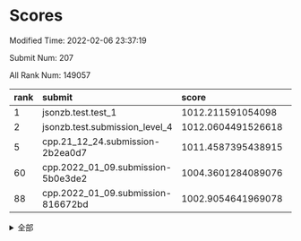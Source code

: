 # Scores

Modified Time: 2022-02-06 23:37:19

Submit Num: 207

All Rank Num: 149057

| rank |               submit               |       score        |       sigma        | pk_num |
| :--- | :--------------------------------- | :----------------- | :----------------- | :----- |
| 1    | jsonzb.test.test_1                 | 1012.211591054098  | 0.7931686390324321 | 2881   |
| 2    | jsonzb.test.submission_level_4     | 1012.0604491526618 | 0.7893377552856203 | 2881   |
| 5    | cpp.21_12_24.submission-2b2ea0d7   | 1011.4587395438915 | 0.7661618415977558 | 2882   |
| 60   | cpp.2022_01_09.submission-5b0e3de2 | 1004.3601284089076 | 0.7085866037593475 | 2882   |
| 88   | cpp.2022_01_09.submission-816672bd | 1002.9054641969078 | 0.7205311378893086 | 2883   |


<details>
<summary>全部</summary>

| rank |                 submit                 |       score        |       sigma        | pk_num |
| :--- | :------------------------------------- | :----------------- | :----------------- | :----- |
| 1    | jsonzb.test.test_1                     | 1012.211591054098  | 0.7931686390324321 | 2881   |
| 2    | jsonzb.test.submission_level_4         | 1012.0604491526618 | 0.7893377552856203 | 2881   |
| 3    | gobigger.level_3.submission_level_3_6  | 1011.9170255128618 | 0.779840541821846  | 2882   |
| 4    | gobigger.level_3.submission_level_3_44 | 1011.6272367424671 | 0.7759728214347236 | 2881   |
| 5    | cpp.21_12_24.submission-2b2ea0d7       | 1011.4587395438915 | 0.7661618415977558 | 2882   |
| 6    | gobigger.level_3.submission_level_3_48 | 1011.2151481975155 | 0.7708161781082354 | 2877   |
| 7    | gobigger.level_3.submission_level_3_30 | 1011.1748460449867 | 0.7828182344037913 | 2877   |
| 8    | gobigger.level_3.submission_level_3_13 | 1010.9078847199125 | 0.7586600144786839 | 2882   |
| 9    | gobigger.level_3.submission_level_3_35 | 1010.882238660891  | 0.7949167986558983 | 2875   |
| 10   | gobigger.level_3.submission_level_3_5  | 1010.8297784973896 | 0.7814151676553863 | 2876   |
| 11   | gobigger.level_3.submission_level_3_25 | 1010.6470199908862 | 0.7820383848545256 | 2885   |
| 12   | gobigger.level_3.submission_level_3_8  | 1010.6465573916477 | 0.760408506264467  | 2884   |
| 13   | gobigger.level_3.submission_level_3_38 | 1010.6379828662851 | 0.765862119494856  | 2876   |
| 14   | gobigger.level_3.submission_level_3_22 | 1010.6304255635799 | 0.7565741158318566 | 2877   |
| 15   | gobigger.level_3.submission_level_3_45 | 1010.5939184348396 | 0.7672556029270695 | 2878   |
| 16   | gobigger.level_3.submission_level_3_9  | 1010.5795152713811 | 0.742859015311662  | 2885   |
| 17   | gobigger.level_3.submission_level_3_12 | 1010.5647180588528 | 0.7540618148500333 | 2877   |
| 18   | gobigger.level_3.submission_level_3_42 | 1010.5378504460809 | 0.7539242165504176 | 2887   |
| 19   | gobigger.level_3.submission_level_3_33 | 1010.523930715017  | 0.7727087127806606 | 2884   |
| 20   | gobigger.level_3.submission_level_3_23 | 1010.4895234173479 | 0.7708728059349442 | 2880   |
| 21   | gobigger.level_3.submission_level_3_3  | 1010.4691721770176 | 0.7754987886334866 | 2882   |
| 22   | gobigger.level_3.submission_level_3_17 | 1010.361887453016  | 0.7419606705692415 | 2884   |
| 23   | gobigger.level_3.submission_level_3_7  | 1010.2472009682156 | 0.7587227296791716 | 2882   |
| 24   | gobigger.level_3.submission_level_3_29 | 1010.2187346147166 | 0.767741310370985  | 2880   |
| 25   | gobigger.level_3.submission_level_3_39 | 1010.1145216948842 | 0.7595435460538991 | 2881   |
| 26   | gobigger.level_3.submission_level_3_31 | 1010.0889183393491 | 0.7467546497975889 | 2881   |
| 27   | gobigger.level_3.submission_level_3_21 | 1010.0136680073916 | 0.776400964009906  | 2880   |
| 28   | gobigger.level_3.submission_level_3_2  | 1009.9353475895504 | 0.7341230041483889 | 2881   |
| 29   | gobigger.level_3.submission_level_3_19 | 1009.9346650513513 | 0.7444005063701936 | 2881   |
| 30   | gobigger.level_3.submission_level_3_40 | 1009.8946298516515 | 0.7492731681577335 | 2882   |
| 31   | gobigger.level_3.submission_level_3_49 | 1009.7803246991358 | 0.7564682723453485 | 2880   |
| 32   | gobigger.level_3.submission_level_3_18 | 1009.7715636617165 | 0.7383566497742127 | 2879   |
| 33   | gobigger.level_3.submission_level_3_36 | 1009.7696787821909 | 0.7622269258367795 | 2883   |
| 34   | gobigger.level_3.submission_level_3_41 | 1009.7388899590957 | 0.7669910637290274 | 2881   |
| 35   | gobigger.level_3.submission_level_3_43 | 1009.7374712599683 | 0.7650719318460465 | 2884   |
| 36   | gobigger.level_3.submission_level_3_34 | 1009.7306834619961 | 0.7433782938681931 | 2882   |
| 37   | gobigger.level_3.submission_level_3_46 | 1009.722200376377  | 0.7509586600972723 | 2881   |
| 38   | gobigger.level_3.submission_level_3_4  | 1009.6751556005005 | 0.7374758549029716 | 2878   |
| 39   | gobigger.level_3.submission_level_3_16 | 1009.5434350225976 | 0.7547317331343203 | 2877   |
| 40   | gobigger.level_3.submission_level_3_24 | 1009.5167012231923 | 0.7655214877689397 | 2882   |
| 41   | gobigger.level_3.submission_level_3_32 | 1009.442505254664  | 0.7539943197094428 | 2880   |
| 42   | gobigger.level_3.submission_level_3_15 | 1009.420462963696  | 0.7404646467179319 | 2876   |
| 43   | gobigger.level_3.submission_level_3_37 | 1009.3977661029119 | 0.7512107773360325 | 2882   |
| 44   | gobigger.level_3.submission_level_3_28 | 1009.2183428338328 | 0.7598568635132824 | 2878   |
| 45   | gobigger.level_3.submission_level_3_47 | 1009.2016308055912 | 0.7417753936250768 | 2880   |
| 46   | gobigger.level_3.submission_level_3_0  | 1009.1238953132737 | 0.765294838650858  | 2881   |
| 47   | gobigger.level_3.submission_level_3_10 | 1008.9272342045443 | 0.7276183943604337 | 2879   |
| 48   | gobigger.level_3.submission_level_3_14 | 1008.7729051378943 | 0.7421072567688527 | 2879   |
| 49   | gobigger.level_3.submission_level_3_1  | 1008.6438114829376 | 0.7432293997010616 | 2883   |
| 50   | gobigger.level_3.submission_level_3_26 | 1008.6384900636582 | 0.7272030262399143 | 2883   |
| 51   | gobigger.level_3.submission_level_3_27 | 1008.6229091041808 | 0.7383085795625017 | 2879   |
| 52   | gobigger.level_3.submission_level_3_11 | 1008.4352631264728 | 0.7436198263920835 | 2879   |
| 53   | gobigger.level_3.submission_level_3_20 | 1008.2685661515247 | 0.7421549974724779 | 2880   |
| 54   | gobigger.level_1.submission_level_1_39 | 1005.5101821844238 | 0.7293301195969355 | 2881   |
| 55   | gobigger.level_1.submission_level_1_33 | 1004.8665120874109 | 0.7199262017218698 | 2884   |
| 56   | gobigger.level_1.submission_level_1_32 | 1004.783427192564  | 0.7227939907055331 | 2884   |
| 57   | gobigger.level_1.submission_level_1_1  | 1004.7203257297523 | 0.7393754430546904 | 2880   |
| 58   | gobigger.level_1.submission_level_1_21 | 1004.4438192117467 | 0.7258081508567227 | 2880   |
| 59   | gobigger.level_1.submission_level_1_25 | 1004.4258395597672 | 0.729281985569631  | 2881   |
| 60   | cpp.2022_01_09.submission-5b0e3de2     | 1004.3601284089076 | 0.7085866037593475 | 2882   |
| 61   | gobigger.level_1.submission_level_1_42 | 1004.1744715519654 | 0.7213127421734794 | 2876   |
| 62   | gobigger.level_1.submission_level_1_23 | 1004.1239162187884 | 0.7210201272111291 | 2886   |
| 63   | gobigger.level_1.submission_level_1_14 | 1004.1150082223254 | 0.715073357853985  | 2877   |
| 64   | gobigger.level_1.submission_level_1_49 | 1004.0099552916942 | 0.7191237444100848 | 2885   |
| 65   | gobigger.level_1.submission_level_1_28 | 1003.9687637369173 | 0.7086248442497958 | 2880   |
| 66   | gobigger.level_1.submission_level_1_8  | 1003.967857847263  | 0.7209515106365232 | 2880   |
| 67   | gobigger.level_1.submission_level_1_47 | 1003.9143632050682 | 0.7178706836307633 | 2878   |
| 68   | gobigger.level_1.submission_level_1_41 | 1003.8840248375577 | 0.7151015420090281 | 2885   |
| 69   | gobigger.level_1.submission_level_1_44 | 1003.8804267964563 | 0.7160716742344012 | 2881   |
| 70   | gobigger.level_1.submission_level_1_9  | 1003.8499473772046 | 0.7201119000400882 | 2872   |
| 71   | gobigger.level_1.submission_level_1_34 | 1003.6802950479364 | 0.7173867958598976 | 2879   |
| 72   | gobigger.level_1.submission_level_1_22 | 1003.6277559093671 | 0.707419520592683  | 2882   |
| 73   | gobigger.level_1.submission_level_1_43 | 1003.5887788898775 | 0.7142037255437865 | 2879   |
| 74   | gobigger.level_1.submission_level_1_31 | 1003.4766276391373 | 0.7139265086006966 | 2877   |
| 75   | gobigger.level_1.submission_level_1_11 | 1003.4079843028661 | 0.7217441929830181 | 2883   |
| 76   | gobigger.level_1.submission_level_1_18 | 1003.3591173062312 | 0.7257369678019061 | 2881   |
| 77   | gobigger.level_1.submission_level_1_15 | 1003.3280674334454 | 0.7223797051201589 | 2881   |
| 78   | gobigger.level_1.submission_level_1_2  | 1003.2231741677955 | 0.7099541686783776 | 2876   |
| 79   | gobigger.level_1.submission_level_1_10 | 1003.1976971339319 | 0.7130780091036373 | 2875   |
| 80   | gobigger.level_1.submission_level_1_29 | 1003.1836115334241 | 0.7169937851566518 | 2882   |
| 81   | gobigger.level_1.submission_level_1_20 | 1003.1811503679791 | 0.7147590417530028 | 2880   |
| 82   | gobigger.level_1.submission_level_1_3  | 1003.1781898150365 | 0.7123407537649726 | 2883   |
| 83   | gobigger.level_1.submission_level_1_17 | 1003.1431053384279 | 0.7200366893182697 | 2879   |
| 84   | gobigger.level_1.submission_level_1_24 | 1003.1336041965159 | 0.7178941633294937 | 2883   |
| 85   | gobigger.level_1.submission_level_1_30 | 1002.9627720490676 | 0.7125214729944708 | 2878   |
| 86   | gobigger.level_1.submission_level_1_46 | 1002.9368365102621 | 0.719173774217275  | 2880   |
| 87   | gobigger.level_1.submission_level_1_37 | 1002.9123622033889 | 0.7034027329810361 | 2881   |
| 88   | cpp.2022_01_09.submission-816672bd     | 1002.9054641969078 | 0.7205311378893086 | 2883   |
| 89   | gobigger.level_1.submission_level_1_35 | 1002.869137778219  | 0.7217907345793094 | 2880   |
| 90   | gobigger.level_1.submission_level_1_40 | 1002.8519806281707 | 0.7106167013031813 | 2877   |
| 91   | gobigger.level_1.submission_level_1_12 | 1002.8039235469508 | 0.7125321890297943 | 2879   |
| 92   | gobigger.level_1.submission_level_1_26 | 1002.6978515929534 | 0.7240241749834233 | 2880   |
| 93   | gobigger.level_1.submission_level_1_7  | 1002.68924085765   | 0.7148862950362196 | 2879   |
| 94   | gobigger.level_1.submission_level_1_27 | 1002.6392036629129 | 0.720945497634163  | 2881   |
| 95   | gobigger.level_1.submission_level_1_48 | 1002.5996059657576 | 0.7140600960661827 | 2879   |
| 96   | gobigger.level_1.submission_level_1_16 | 1002.4543991886253 | 0.7141452300739195 | 2882   |
| 97   | gobigger.level_1.submission_level_1_13 | 1002.4478518746337 | 0.7051216496734353 | 2885   |
| 98   | gobigger.level_1.submission_level_1_45 | 1002.305594015938  | 0.7090902942895778 | 2880   |
| 99   | gobigger.level_1.submission_level_1_5  | 1002.1914829466807 | 0.7253912597218243 | 2874   |
| 100  | gobigger.level_1.submission_level_1_36 | 1002.1735649675043 | 0.7174755422969443 | 2877   |
| 101  | gobigger.level_1.submission_level_1_19 | 1002.1548803740186 | 0.7168208044060235 | 2880   |
| 102  | gobigger.level_1.submission_level_1_0  | 1002.1353890900316 | 0.7170969158795047 | 2880   |
| 103  | gobigger.level_1.submission_level_1_38 | 1002.1175737190856 | 0.7115003943384888 | 2885   |
| 104  | gobigger.level_1.submission_level_1_6  | 1001.7811655826634 | 0.7076246124433953 | 2883   |
| 105  | gobigger.level_1.submission_level_1_4  | 1001.7611457252949 | 0.7142966583135498 | 2881   |
| 106  | gobigger.random.submission_random_6    | 997.7988716063908  | 0.7047931070860772 | 2880   |
| 107  | gobigger.random.submission_random_32   | 997.6152869236823  | 0.7204601523326927 | 2884   |
| 108  | gobigger.random.submission_random_25   | 997.3597511582035  | 0.6922739616708128 | 2885   |
| 109  | gobigger.random.submission_random_27   | 997.097017478477   | 0.7044256373109652 | 2886   |
| 110  | gobigger.random.submission_random_16   | 997.0111524010563  | 0.711255605107664  | 2877   |
| 111  | gobigger.random.submission_random_8    | 996.6644147389868  | 0.7043932507324646 | 2879   |
| 112  | gobigger.random.submission_random_13   | 996.5733607182437  | 0.7043034337348447 | 2879   |
| 113  | gobigger.random.submission_random_31   | 996.5608004789161  | 0.7254079134792168 | 2883   |
| 114  | gobigger.random.submission_random_19   | 996.4719670894008  | 0.6949369318124254 | 2886   |
| 115  | gobigger.random.submission_random_22   | 996.4621005151029  | 0.7173350958012057 | 2884   |
| 116  | gobigger.random.submission_random_18   | 996.3733723404497  | 0.7145215178269332 | 2883   |
| 117  | gobigger.random.submission_random_24   | 996.3429029362379  | 0.700442790881527  | 2885   |
| 118  | gobigger.random.submission_random_46   | 996.3213973243707  | 0.7193510904447907 | 2879   |
| 119  | gobigger.random.submission_random_37   | 996.2583684918595  | 0.709685604109772  | 2879   |
| 120  | gobigger.random.submission_random_21   | 996.2511798717638  | 0.7010340768466994 | 2875   |
| 121  | gobigger.random.submission_random_48   | 996.2465551582605  | 0.7064568568064832 | 2883   |
| 122  | gobigger.random.submission_random_42   | 996.1902838897757  | 0.7030595650803879 | 2880   |
| 123  | gobigger.random.submission_random_44   | 996.1737515304736  | 0.7132451092690921 | 2876   |
| 124  | gobigger.random.submission_random_20   | 996.1672395634243  | 0.7136468780593913 | 2878   |
| 125  | gobigger.random.submission_random_0    | 996.1131126394932  | 0.7027604834427373 | 2874   |
| 126  | gobigger.random.submission_random_30   | 996.0952053561401  | 0.7134314454282475 | 2885   |
| 127  | gobigger.random.submission_random_47   | 996.0740544891207  | 0.6984106112357643 | 2886   |
| 128  | gobigger.random.submission_random_39   | 996.0494651889524  | 0.7235516189973008 | 2875   |
| 129  | gobigger.random.submission_random_40   | 996.0473306844536  | 0.7167943798075812 | 2883   |
| 130  | gobigger.random.submission_random_23   | 995.9798392125278  | 0.7147251821763971 | 2875   |
| 131  | gobigger.random.submission_random_1    | 995.9247597711172  | 0.7034879436639498 | 2878   |
| 132  | gobigger.random.submission_random_14   | 995.9162745940713  | 0.7071416516509165 | 2881   |
| 133  | gobigger.random.submission_random_11   | 995.8651404963854  | 0.7149134369608964 | 2880   |
| 134  | gobigger.random.submission_random_45   | 995.8464345602828  | 0.7085888770211392 | 2875   |
| 135  | gobigger.random.submission_random_12   | 995.8373437608799  | 0.7186369704484916 | 2879   |
| 136  | gobigger.random.submission_random_41   | 995.836169294256   | 0.7180566596624852 | 2877   |
| 137  | gobigger.random.submission_random_28   | 995.8192075780336  | 0.7288701606917556 | 2878   |
| 138  | gobigger.random.submission_random_33   | 995.7656353894367  | 0.7231384673703724 | 2885   |
| 139  | gobigger.random.submission_random_35   | 995.7593175506398  | 0.7051301096160767 | 2877   |
| 140  | gobigger.random.submission_random_2    | 995.7000052947905  | 0.7035058140025079 | 2877   |
| 141  | gobigger.random.submission_random_17   | 995.6955690587838  | 0.7087642041247714 | 2873   |
| 142  | gobigger.random.submission_random_36   | 995.604035282059   | 0.7083388133705145 | 2882   |
| 143  | gobigger.random.submission_random_9    | 995.5318361904093  | 0.7159701822945508 | 2876   |
| 144  | gobigger.random.submission_random_38   | 995.4510303695185  | 0.7246899146991551 | 2881   |
| 145  | gobigger.random.submission_random_4    | 995.4098257608211  | 0.7194011088692308 | 2878   |
| 146  | gobigger.random.submission_random_7    | 995.3666079128742  | 0.7059211814080343 | 2885   |
| 147  | gobigger.random.submission_random_3    | 995.3124685477832  | 0.719113166335607  | 2887   |
| 148  | gobigger.random.submission_random_49   | 995.2337932960443  | 0.7135313281940013 | 2884   |
| 149  | gobigger.random.submission_random_43   | 995.1109324067976  | 0.7159701193337853 | 2878   |
| 150  | gobigger.random.submission_random_26   | 995.0637699865018  | 0.7149719642795119 | 2880   |
| 151  | gobigger.random.submission_random_34   | 994.8268235569301  | 0.7293520231196986 | 2879   |
| 152  | gobigger.random.submission_random_15   | 994.705096535199   | 0.71985598499589   | 2875   |
| 153  | gobigger.random.submission_random_29   | 994.615372559141   | 0.7097315640454352 | 2882   |
| 154  | gobigger.level_2.submission_level_2_19 | 994.3977356204944  | 0.7465009251130147 | 2882   |
| 155  | gobigger.random.submission_random_5    | 994.2378873067397  | 0.7082015001787488 | 2878   |
| 156  | gobigger.level_2.submission_level_2_42 | 994.095166044155   | 0.7176383643046811 | 2881   |
| 157  | gobigger.random.submission_random_10   | 994.025270382962   | 0.7212499773719439 | 2882   |
| 158  | gobigger.level_2.submission_level_2_41 | 993.978520669057   | 0.7320825728216859 | 2877   |
| 159  | gobigger.level_2.submission_level_2_37 | 993.9538584011461  | 0.7173953602952325 | 2883   |
| 160  | gobigger.level_2.submission_level_2_49 | 993.6895244685804  | 0.746953961243228  | 2882   |
| 161  | gobigger.level_2.submission_level_2_9  | 993.6394169741922  | 0.7247059760392166 | 2880   |
| 162  | gobigger.level_2.submission_level_2_39 | 993.3818391464557  | 0.7615531841025714 | 2879   |
| 163  | gobigger.level_2.submission_level_2_16 | 993.3397687708828  | 0.732629348143976  | 2874   |
| 164  | gobigger.level_2.submission_level_2_21 | 993.2959296936912  | 0.7443488405806128 | 2880   |
| 165  | gobigger.level_2.submission_level_2_33 | 993.1958651665694  | 0.7257860751684284 | 2879   |
| 166  | gobigger.level_2.submission_level_2_25 | 993.1933747318999  | 0.7372076299592898 | 2878   |
| 167  | gobigger.level_2.submission_level_2_18 | 992.8215397763026  | 0.7373623122507321 | 2878   |
| 168  | gobigger.level_2.submission_level_2_44 | 992.7890646244767  | 0.7273172194016982 | 2878   |
| 169  | gobigger.level_2.submission_level_2_13 | 992.7711203194543  | 0.7493087741925789 | 2879   |
| 170  | gobigger.level_2.submission_level_2_0  | 992.7494307541309  | 0.7211251827800983 | 2881   |
| 171  | gobigger.level_2.submission_level_2_31 | 992.6666990462526  | 0.7413157385401999 | 2879   |
| 172  | gobigger.level_2.submission_level_2_4  | 992.596151180793   | 0.7420243058814637 | 2878   |
| 173  | gobigger.level_2.submission_level_2_38 | 992.5646880869713  | 0.749597292134137  | 2881   |
| 174  | gobigger.level_2.submission_level_2_1  | 992.459073293708   | 0.734500667036049  | 2884   |
| 175  | gobigger.level_2.submission_level_2_23 | 992.4447005741588  | 0.7347196026270142 | 2878   |
| 176  | gobigger.level_2.submission_level_2_48 | 992.4424803870817  | 0.7312447302626837 | 2882   |
| 177  | gobigger.level_2.submission_level_2_36 | 992.2514216888962  | 0.7408329419189822 | 2880   |
| 178  | gobigger.level_2.submission_level_2_24 | 992.2389522618988  | 0.7444469829528543 | 2879   |
| 179  | gobigger.level_2.submission_level_2_47 | 992.2343188436071  | 0.7402699808300027 | 2883   |
| 180  | gobigger.level_2.submission_level_2_17 | 992.1339270158282  | 0.7714295517466078 | 2882   |
| 181  | gobigger.level_2.submission_level_2_43 | 992.0935631392962  | 0.751402132351786  | 2877   |
| 182  | gobigger.level_2.submission_level_2_28 | 992.0069265215677  | 0.7572423869574496 | 2880   |
| 183  | gobigger.level_2.submission_level_2_12 | 991.9505132899387  | 0.7358337799556951 | 2886   |
| 184  | gobigger.level_2.submission_level_2_10 | 991.8787290839599  | 0.7619485516520179 | 2881   |
| 185  | gobigger.level_2.submission_level_2_7  | 991.7718308584768  | 0.7572621326908001 | 2890   |
| 186  | gobigger.level_2.submission_level_2_46 | 991.5075875980597  | 0.7459048574768466 | 2878   |
| 187  | gobigger.level_2.submission_level_2_11 | 991.3866897643161  | 0.7454414433728169 | 2884   |
| 188  | gobigger.level_2.submission_level_2_45 | 991.3812185995082  | 0.7636575164751404 | 2878   |
| 189  | gobigger.level_2.submission_level_2_14 | 991.3539025732746  | 0.7485106064534145 | 2881   |
| 190  | gobigger.level_2.submission_level_2_26 | 991.3385094345215  | 0.7591154907432713 | 2882   |
| 191  | gobigger.level_2.submission_level_2_40 | 991.2565350756211  | 0.7485111007820737 | 2883   |
| 192  | gobigger.level_2.submission_level_2_6  | 991.2537297083313  | 0.7543463051483499 | 2876   |
| 193  | gobigger.level_2.submission_level_2_34 | 991.2343598647893  | 0.739298490168339  | 2881   |
| 194  | gobigger.level_2.submission_level_2_30 | 991.1512922829144  | 0.7500652590160588 | 2881   |
| 195  | gobigger.level_2.submission_level_2_27 | 991.060953319428   | 0.7512944521707008 | 2886   |
| 196  | gobigger.level_2.submission_level_2_20 | 991.0345018552977  | 0.7474245732061889 | 2873   |
| 197  | gobigger.level_2.submission_level_2_5  | 991.0077542589661  | 0.7529548266687137 | 2880   |
| 198  | gobigger.level_2.submission_level_2_35 | 990.9861713390094  | 0.7648008955664436 | 2885   |
| 199  | gobigger.level_2.submission_level_2_3  | 990.9077490867558  | 0.7824054835606947 | 2882   |
| 200  | gobigger.level_2.submission_level_2_29 | 990.6927841622978  | 0.7566188956281    | 2879   |
| 201  | gobigger.level_2.submission_level_2_32 | 990.5433887736023  | 0.7682667616181997 | 2879   |
| 202  | gobigger.level_2.submission_level_2_2  | 990.3315427318228  | 0.7512621856987325 | 2882   |
| 203  | gobigger.level_2.submission_level_2_15 | 990.0764422037815  | 0.7704268983283123 | 2880   |
| 204  | gobigger.level_2.submission_level_2_22 | 989.9895118709572  | 0.768865442289406  | 2880   |
| 205  | gobigger.level_2.submission_level_2_8  | 989.5767798861941  | 0.791214277354791  | 2878   |
| 206  | gobigger.none.submission_none_0        | 975.1764289922676  | 1.5126713315465443 | 2876   |
| 207  | gobigger.none.submission_none_1        | 974.3467917085653  | 1.6596129068640904 | 2887   |

</details>